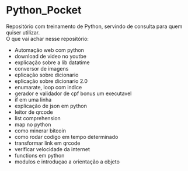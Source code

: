 # Python_Pocket
Repositório com treinamento de Python, servindo de consulta para quem quiser utilizar.<br>
O que vai achar nesse repositório:
- Automação web com python
- download de video no youtbe
- explicação sobre a lib datatime
- conversor de imagens
- eplicação sobre dicionario
- eplicação sobre dicionario 2.0
- enumarate, loop com indice
- gerador e validador de cpf bonus um executavel
- if em uma linha
- explicação de json em python
- leitor de qrcode
- list comprehension
- map no python
- como minerar bitcoin
- como rodar codigo em tempo determinado
- transformar link em qrcode
- verificar velocidade da internet
- functions em python
- modulos e introduçao a orientação a objeto
